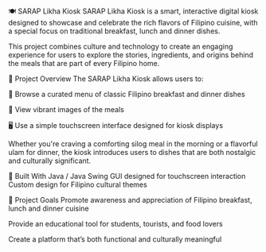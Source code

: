🍽️ SARAP Likha Kiosk
SARAP Likha Kiosk is a smart, interactive digital kiosk designed to showcase and celebrate the rich flavors of Filipino cuisine, with a special focus on traditional breakfast, lunch and dinner dishes.

This project combines culture and technology to create an engaging experience for users to explore the stories, ingredients, and origins behind the meals that are part of every Filipino home.

📌 Project Overview
The SARAP Likha Kiosk allows users to:

🍳 Browse a curated menu of classic Filipino breakfast and dinner dishes

📸 View vibrant images of the meals

🖥️ Use a simple touchscreen interface designed for kiosk displays

Whether you're craving a comforting silog meal in the morning or a flavorful ulam for dinner, the kiosk introduces users to dishes that are both nostalgic and culturally significant.

🔧 Built With
Java / Java Swing
GUI designed for touchscreen interaction
Custom design for Filipino cultural themes

🎯 Project Goals
Promote awareness and appreciation of Filipino breakfast, lunch and dinner cuisine

Provide an educational tool for students, tourists, and food lovers

Create a platform that’s both functional and culturally meaningful
